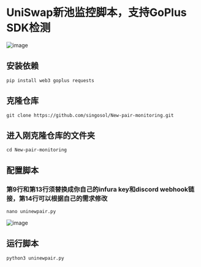 # UniSwap新池监控脚本，支持GoPlus SDK检测
![image](https://github.com/user-attachments/assets/b1d306f2-bfad-4b42-8515-e97cab7a185f)

## 安装依赖
```
pip install web3 goplus requests
```

## 克隆仓库
```
git clone https://github.com/singosol/New-pair-monitoring.git
```

## 进入刚克隆仓库的文件夹
```
cd New-pair-monitoring
```

## 配置脚本
### 第9行和第13行须替换成你自己的infura key和discord webhook链接，第14行可以根据自己的需求修改
```
nano uninewpair.py
```
![image](https://github.com/user-attachments/assets/3b566f15-c1bc-4b42-889f-41d6c55ed473)


## 运行脚本
```
python3 uninewpair.py
```
